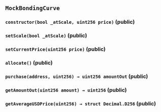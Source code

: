 ## `MockBondingCurve`






### `constructor(bool _atScale, uint256 price)` (public)





### `setScale(bool _atScale)` (public)





### `setCurrentPrice(uint256 price)` (public)





### `allocate()` (public)





### `purchase(address, uint256) → uint256 amountOut` (public)





### `getAmountOut(uint256 amount) → uint256` (public)





### `getAverageUSDPrice(uint256) → struct Decimal.D256` (public)








